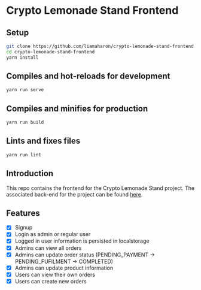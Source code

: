 # Crypto Lemonade Stand Frontend

## Setup

```bash
git clone https://github.com/liamaharon/crypto-lemonade-stand-frontend.git
cd crypto-lemonade-stand-frontend
yarn install
```

## Compiles and hot-reloads for development

```bash
yarn run serve
```

## Compiles and minifies for production

```bash
yarn run build
```

## Lints and fixes files

```bash
yarn run lint
```

## Introduction

This repo contains the frontend for the Crypto Lemonade Stand project. The associated back-end for the project can be found [here](https://github.com/liamaharon/crypto-lemonade-stand-backend).

## Features

- [x] Signup
- [x] Login as admin or regular user
- [x] Logged in user information is persisted in localstorage
- [x] Admins can view all orders
- [x] Admins can update order status (PENDING_PAYMENT -> PENDING_FUFILMENT -> COMPLETED)
- [x] Admins can update product information
- [x] Users can view their own orders
- [x] Users can create new orders
